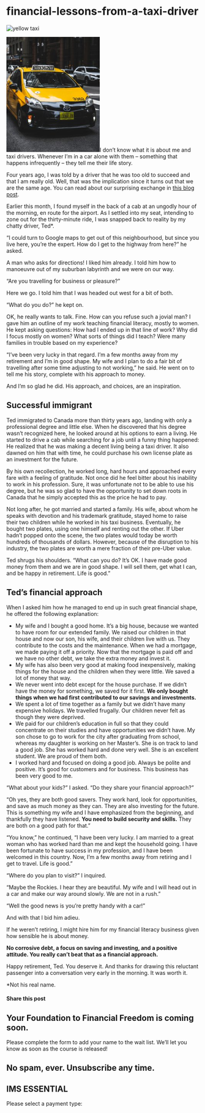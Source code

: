 # financial-lessons-from-a-taxi-driver
![yellow taxi](https://yourfinanciallaunchpad.com/wp-content/uploads/elementor/thumbs/taxi-jordan-andrews-415989-unsplash-qdc6crp5rpm0nhkoedao3cjvtinp6cfqlffsh68byg.jpg "taxi-jordan-andrews-415989-unsplash")

![yellow taxi](attachments/taxi-jordan-andrews-415989-unsplash-244x300.jpg)I don’t know what it is about me and taxi drivers. Whenever I’m in a car alone with them – something that happens infrequently – they tell me their life story.

Four years ago, I was told by a driver that he was too old to succeed and that I am really old. Well, that was the implication since it turns out that we are the same age. You can read about our surprising exchange in [this blog post](https://yflmainprod.wpengine.com/2014/11/are-you-too-old-to-succeed/).

Earlier this month, I found myself in the back of a cab at an ungodly hour of the morning, en route for the airport. As I settled into my seat, intending to zone out for the thirty-minute ride, I was snapped back to reality by my chatty driver, Ted\*.

“I could turn to Google maps to get out of this neighbourhood, but since you live here, you’re the expert. How do I get to the highway from here?” he asked.

A man who asks for directions! I liked him already. I told him how to manoeuvre out of my suburban labyrinth and we were on our way.

“Are you travelling for business or pleasure?”

Here we go. I told him that I was headed out west for a bit of both.

“What do you do?” he kept on.

OK, he really wants to talk. Fine. How can you refuse such a jovial man? I gave him an outline of my work teaching financial literacy, mostly to women. He kept asking questions: How had I ended up in that line of work? Why did I focus mostly on women? What sorts of things did I teach? Were many families in trouble based on my experience?

“I’ve been very lucky in that regard. I’m a few months away from my retirement and I’m in good shape. My wife and I plan to do a fair bit of travelling after some time adjusting to not working,” he said. He went on to tell me his story, complete with his approach to money.

And I’m so glad he did. His approach, and choices, are an inspiration.

## Successful immigrant

Ted immigrated to Canada more than thirty years ago, landing with only a professional degree and little else. When he discovered that his degree wasn’t recognized here, he looked around at his options to earn a living. He started to drive a cab while searching for a job until a funny thing happened: He realized that he was making a decent living being a taxi driver. It also dawned on him that with time, he could purchase his own license plate as an investment for the future.

By his own recollection, he worked long, hard hours and approached every fare with a feeling of gratitude. Not once did he feel bitter about his inability to work in his profession. Sure, it was unfortunate not to be able to use his degree, but he was so glad to have the opportunity to set down roots in Canada that he simply accepted this as the price he had to pay.

Not long after, he got married and started a family. His wife, about whom he speaks with devotion and his trademark gratitude, stayed home to raise their two children while he worked in his taxi business. Eventually, he bought two plates, using one himself and renting out the other. If Uber hadn’t popped onto the scene, the two plates would today be worth hundreds of thousands of dollars. However, because of the disruption to his industry, the two plates are worth a mere fraction of their pre-Uber value.

Ted shrugs his shoulders. “What can you do? It’s OK. I have made good money from them and we are in good shape. I will sell them, get what I can, and be happy in retirement. Life is good.”

## Ted’s financial approach

When I asked him how he managed to end up in such great financial shape, he offered the following explanation:

- My wife and I bought a good home. It’s a big house, because we wanted to have room for our extended family. We raised our children in that house and now our son, his wife, and their children live with us. They contribute to the costs and the maintenance. When we had a mortgage, we made paying it off a priority. Now that the mortgage is paid off and we have no other debt, we take the extra money and invest it.
- My wife has also been very good at making food inexpensively, making things for the house and the children when they were little. We saved a lot of money that way.
- We never went into debt except for the house purchase. If we didn’t have the money for something, we saved for it first. **We only bought things when we had first contributed to our savings and investments.**
- We spent a lot of time together as a family but we didn’t have many expensive holidays. We travelled frugally. Our children never felt as though they were deprived.
- We paid for our children’s education in full so that they could concentrate on their studies and have opportunities we didn’t have. My son chose to go to work for the city after graduating from school, whereas my daughter is working on her Master’s. She is on track to land a good job. She has worked hard and done very well. She is an excellent student. We are proud of them both.
- I worked hard and focused on doing a good job. Always be polite and positive. It’s good for customers and for business. This business has been very good to me.

“What about your kids?” I asked. “Do they share your financial approach?”

“Oh yes, they are both good savers. They work hard, look for opportunities, and save as much money as they can. They are also investing for the future. This is something my wife and I have emphasized from the beginning, and thankfully they have listened. **You need to build security and skills.** They are both on a good path for that.”

“You know,” he continued, “I have been very lucky. I am married to a great woman who has worked hard than me and kept the household going. I have been fortunate to have success in my profession, and I have been welcomed in this country. Now, I’m a few months away from retiring and I get to travel. Life is good.”

“Where do you plan to visit?” I inquired.

“Maybe the Rockies. I hear they are beautiful. My wife and I will head out in a car and make our way around slowly. We are not in a rush.”

“Well the good news is you’re pretty handy with a car!”

And with that I bid him adieu.

If he weren’t retiring, I might hire him for my financial literacy business given how sensible he is about money.

**No corrosive debt, a focus on saving and investing, and a positive attitude. You really can’t beat that as a financial approach.**

Happy retirement, Ted. You deserve it. And thanks for drawing this reluctant passenger into a conversation very early in the morning. It was worth it.

\*Not his real name.

#### Share this post

## Your Foundation to Financial Freedom is coming soon.

Please complete the form to add your name to the wait list. We’ll let you know as soon as the course is released!

## No spam, ever. Unsubscribe any time.

## IMS ESSENTIAL

Please select a payment type:
